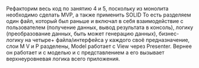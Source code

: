 Рефакторим весь код по занятию 4 и 5, поскольку из монолита необходимо сделать MVP, а также применить SOLID
То есть разделяем один файл, который был раньше и включал в себя взаимодействие с пользователем (получение данных, вывод результата в консоль), логику (преобразование данных, быть может генерацию данных), бизнес-логику на четыре+ файла/интерфейса у каждого своё предназначение, слои M V и P разделены, Model работает с View через Presenter. Вернее он работает и с моделью и с представлением а его вызывает верхнеуровневая логика всего приложения. 